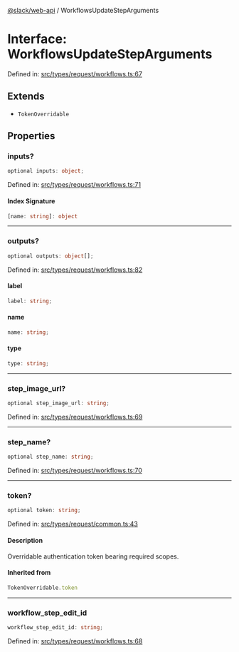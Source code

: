 [@slack/web-api](../index.md) / WorkflowsUpdateStepArguments

# Interface: WorkflowsUpdateStepArguments

Defined in: [src/types/request/workflows.ts:67](https://github.com/slackapi/node-slack-sdk/blob/main/packages/web-api/src/types/request/workflows.ts#L67)

## Extends

- `TokenOverridable`

## Properties

### inputs?

```ts
optional inputs: object;
```

Defined in: [src/types/request/workflows.ts:71](https://github.com/slackapi/node-slack-sdk/blob/main/packages/web-api/src/types/request/workflows.ts#L71)

#### Index Signature

```ts
[name: string]: object
```

***

### outputs?

```ts
optional outputs: object[];
```

Defined in: [src/types/request/workflows.ts:82](https://github.com/slackapi/node-slack-sdk/blob/main/packages/web-api/src/types/request/workflows.ts#L82)

#### label

```ts
label: string;
```

#### name

```ts
name: string;
```

#### type

```ts
type: string;
```

***

### step\_image\_url?

```ts
optional step_image_url: string;
```

Defined in: [src/types/request/workflows.ts:69](https://github.com/slackapi/node-slack-sdk/blob/main/packages/web-api/src/types/request/workflows.ts#L69)

***

### step\_name?

```ts
optional step_name: string;
```

Defined in: [src/types/request/workflows.ts:70](https://github.com/slackapi/node-slack-sdk/blob/main/packages/web-api/src/types/request/workflows.ts#L70)

***

### token?

```ts
optional token: string;
```

Defined in: [src/types/request/common.ts:43](https://github.com/slackapi/node-slack-sdk/blob/main/packages/web-api/src/types/request/common.ts#L43)

#### Description

Overridable authentication token bearing required scopes.

#### Inherited from

```ts
TokenOverridable.token
```

***

### workflow\_step\_edit\_id

```ts
workflow_step_edit_id: string;
```

Defined in: [src/types/request/workflows.ts:68](https://github.com/slackapi/node-slack-sdk/blob/main/packages/web-api/src/types/request/workflows.ts#L68)
